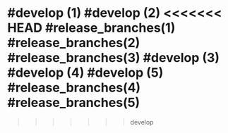 #develop (1)
#develop (2)
<<<<<<< HEAD
#release_branches(1)
#release_branches(2)
#release_branches(3)
#develop (3)
#develop (4)
#develop (5)
#release_branches(4)
#release_branches(5)
=======

>>>>>>> develop
